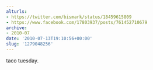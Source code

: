 ```yaml
---
alturls:
- https://twitter.com/bismark/status/18459615809
- https://www.facebook.com/17803937/posts/761452710679
archive:
- 2010-07
date: '2010-07-13T19:10:56+00:00'
slug: '1279048256'
---
```


taco tuesday.

